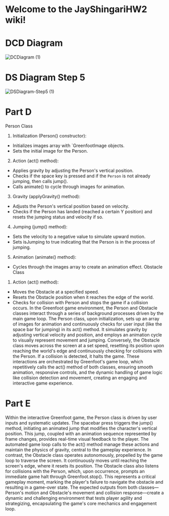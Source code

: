 # Welcome to the JayShingariHW2 wiki!
# DCD Diagram
![DCDiagram (1)](https://github.com/UTDClassroomOrg/JayShingariHW2/assets/44877523/a9b90557-cc5a-4a2d-8afa-18ca1eda757e)
# DS Diagram Step 5 
![DSDiagram-Step5 (1)](https://github.com/UTDClassroomOrg/JayShingariHW2/assets/44877523/5dbd2e9a-c02a-4e92-9c2a-b5d41f8a8a13)
# Part D
Person Class
1. Initialization (Person() constructor):
- Initializes images array with `GreenfootImage objects.
- Sets the initial image for the Person.
2. Action (act() method):
- Applies gravity by adjusting the Person's vertical position.
- Checks if the space key is pressed and if the `Person` is not already jumping, then calls
jump().
- Calls animate() to cycle through images for animation.
3. Gravity (applyGravity() method):
- Adjusts the Person's vertical position based on velocity.
- Checks if the Person has landed (reached a certain Y position) and resets the jumping status
and velocity if so.
4. Jumping (jump() method):
- Sets the velocity to a negative value to simulate upward motion.
- Sets isJumping to true indicating that the Person is in the process of jumping.
5. Animation (animate() method):
- Cycles through the images array to create an animation effect.
Obstacle Class
1. Action (act() method):
- Moves the Obstacle at a specified speed.
- Resets the Obstacle position when it reaches the edge of the world.
- Checks for collision with Person and stops the game if a collision occurs.
In the Greenfoot game environment, the Person and Obstacle classes interact through a series
of background processes driven by the main game loop. The Person class, upon initialization,
sets up an array of images for animation and continuously checks for user input (like the space
bar for jumping) in its act() method. It simulates gravity by adjusting vertical velocity and
position, and employs an animation cycle to visually represent movement and jumping.
Conversely, the Obstacle class moves across the screen at a set speed, resetting its position
upon reaching the world's edge and continuously checking for collisions with the Person. If a
collision is detected, it halts the game. These interactions are orchestrated by Greenfoot's game
loop, which repetitively calls the act() method of both classes, ensuring smooth animation,
responsive controls, and the dynamic handling of game logic like collision detection and
movement, creating an engaging and interactive game experience.
# Part E

Within the interactive Greenfoot game, the Person class is driven by user inputs and
systematic updates. The spacebar press triggers the jump() method, initiating an animated jump
that modifies the character's vertical position. This jump, coupled with an animation sequence
represented by frame changes, provides real-time visual feedback to the player. The automated
game loop calls to the act() method manage these actions and maintain the physics of gravity,
central to the gameplay experience.
In contrast, the Obstacle class operates autonomously, propelled by the game loop to traverse
the screen. It continuously moves until reaching the screen's edge, where it resets its position.
The Obstacle class also listens for collisions with the Person, which, upon occurrence, prompts
an immediate game halt through Greenfoot.stop(). This represents a critical gameplay moment,
marking the player's failure to navigate the obstacle and resulting in a game-over state. The
expected outputs from both classes— Person's motion and Obstacle's movement and collision
response—create a dynamic and challenging environment that tests player agility and
strategizing, encapsulating the game's core mechanics and engagement loop.

